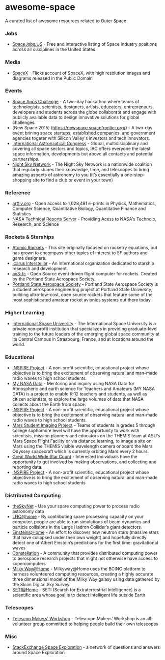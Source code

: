# awesome-space
A curated list of awesome resources related to Outer Space

### Jobs

* [SpaceJobs.US](http://spacejobs.us/) - Free and interactive listing of Space Industry positions across all disciplines in the United States

### Media

* [SpaceX](https://www.flickr.com/photos/spacexphotos/) - Flickr account of SpaceX, with high resolution images and diagrams released in the Public Domain

### Events
* [Space Apps Challenge](https://2015.spaceappschallenge.org/) - A two-day hackathon where teams of technologists, scientists, designers, artists, educators, entrepreneurs, developers and students across the globe collaborate and engage with publicly available data to design innovative solutions for global challenges.
* [New Space 2015] (https://newspace.spacefrontier.org/) - A two-day event brining space startups, established companies, and government agencies togeter with  Silicon Valley's investors and tech innovators.
* [International Astronautical Congress](http://www.iafastro.org) -  Global, multidisciplinary and covering all space sectors and topics, IAC offers everyone the latest space information, developments but above all contacts and potential partnerships.
* [Night Sky Network](http://nightsky.jpl.nasa.gov/index.cfm) -  The Night Sky Network is a nationwide coalition that regularly shares their knowledge, time, and telescopes to bring amazing aspects of astronomy to you (it’s essentially a one-stop-shopping site to find a club or event in your town)

### Reference

* [arXiv.org](http://arxiv.org/) - Open access to 1,028,481 e-prints in Physics, Mathematics, Computer Science, Quantitative Biology, Quantitative Finance and Statistics
* [NASA Technical Reports Server](http://ntrs.nasa.gov/search.jsp) - Providing Acess to NASA's Technolo, Research, and Science

### Rockets & Starships

* [Atomic Rockets](http://www.projectrho.com/public_html/rocket/index.php) - This site originally focused on rocketry equations, but has grown to encompass other topics of interest to SF authors and game designers. 
* [Icarus Interstellar](http://www.icarusinterstellar.org/) - An International organization dedicated to starship research and development.
* [av3-fc](https://github.com/psas/av3-fc) - Open Source event driven flight computer for rockets. Created by the Portland State Aerospace Society.
* [Portland State Aerospace Society](http://psas.pdx.edu) - Portland State Aerospace Society is a student aerospace engineering project at Portland State University, building ultra-low-cost, open source rockets that feature some of the most sophisticated amateur rocket avionics systems out there today.

### Higher Learning

* [International Space University](http://www.isunet.edu) - The International Space University is a private non-profit institution that specializes in providing graduate-level training to the future leaders of the emerging global space community at its Central Campus in Strasbourg, France, and at locations around the world.


### Educational

* [INSPIRE Project](http://theinspireproject.org/) - A non-profit scientific, educational project whose objective is to bring the excitement of observing natural and man-made radio waves to high school students.
* [My NASA Data](http://mynasadata.larc.nasa.gov/) - Mentoring and inquiry using NASA Data for Atmospheric and earth science for Teachers and Amateurs (MY NASA DATA) is a project to enable K-12 teachers and students, as well as citizen scientists, to explore the large volumes of data that NASA collects about the Earth from space.
* [INSPIRE Project](http://theinspireproject.org/) - A non-profit scientific, educational project whose objective is to bring the excitement of observing natural and man-made radio waves to high school students.
* [Mars Student Imaging Project](http://mars.nasa.gov/msip//) - Teams of students in grades 5 through college sophomore level will have the opportunity to work with scientists, mission planners and educators on the THEMIS team at ASU’s Mars Space Flight Facility or via distance learning, to image a site on Mars using the THEMIS visible wavelength camera onboard the Mars Odyssey spacecraft which is currently orbiting Mars every 2 hours.
* [Great World Wide Star Count](http://windows.ucar.edu/citizen_science/starcount/index.html/) - Interested individuals have the opportunity to get involved by making observations, and collecting and reporting data.
* [INSPIRE Project](http://theinspireproject.org/) - A non-profit scientific, educational project whose objective is to bring the excitement of observing natural and man-made radio waves to high school students


### Distributed Computing

* [theSkyNet](http://theskynet.org/) - Use your spare computing power to process radio astronomy data
* [LHC@home](http://lhcathome.web.cern.ch/) - By contributing spare processing capacity on your computer, people are able to run simulations of beam dynamics and particle collisions in the Large Hadron Collider’s giant detectors.
* [Einstein@Home](http://einstein.phys.uwm.edu) - An effort to discover new neutron stars (massive stars that have collapsed under their own weight) and hopefully directly detect one of Albert Einstein’s predictions for the first time: gravitational waves
* [Constellation](http://aerospaceresearch.net/constellation/) - A community that provides distributed computing power to aerospace research projects that might not otherwise have access to supercomputers
* [Milky Way@Home](http://milkyway.cs.rpi.edu/) - Milkyway@Home uses the BOINC platform to harness volunteered computing resources, creating a highly accurate three dimensional model of the Milky Way galaxy using data gathered by the Sloan Digital Sky Survey. 
* [SETI@Home](http://setiathome.berkeley.edu/) - SETI (Search for Extraterrestrial Intelligence) is a scientific area whose goal is to detect intelligent life outside Earth

### Telescopes

* [Telescop Makers' Workshop](http://www.chabotspace.org/visit/telescopeworkshop.asp/) - Telescope Makers’ Workshop is an all-volunteer group committed to helping people build their own telescopes

### Misc

* [StackExchange Space Exploration](https://space.stackexchange.com/) - a network of questions and answers around Space Exploration 

